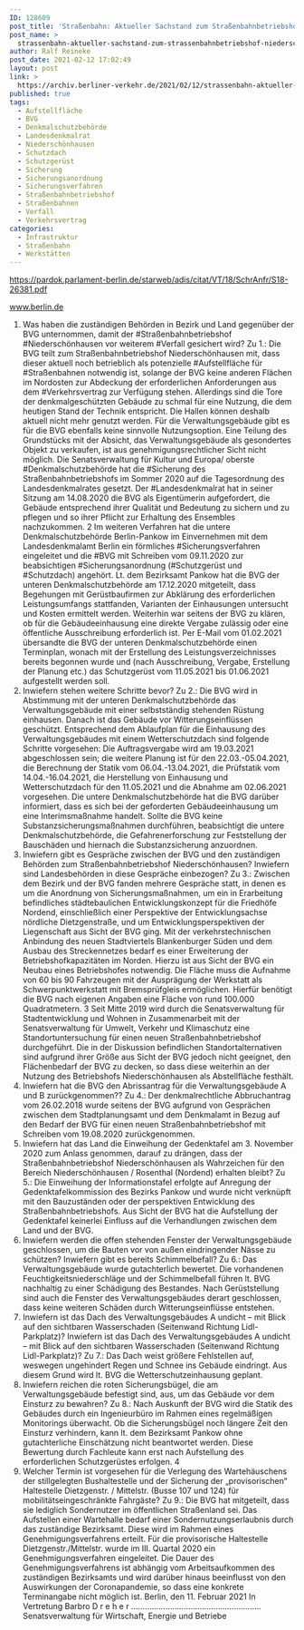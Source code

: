 ```yaml
---
ID: 128609
post_title: 'Straßenbahn: Aktueller Sachstand zum Straßenbahnbetriebshof Niederschönhausen, Pankow, aus Senat'
post_name: >
  strassenbahn-aktueller-sachstand-zum-strassenbahnbetriebshof-niederschoenhausen-pankow-aus-senat
author: Ralf Reineke
post_date: 2021-02-12 17:02:49
layout: post
link: >
  https://archiv.berliner-verkehr.de/2021/02/12/strassenbahn-aktueller-sachstand-zum-strassenbahnbetriebshof-niederschoenhausen-pankow-aus-senat/
published: true
tags:
  - Aufstellfläche
  - BVG
  - Denkmalschutzbehörde
  - Landesdenkmalrat
  - Niederschönhausen
  - Schutzdach
  - Schutzgerüst
  - Sicherung
  - Sicherungsanordnung
  - Sicherungsverfahren
  - Straßenbahnbetriebshof
  - Straßenbahnen
  - Verfall
  - Verkehrsvertrag
categories:
  - Infrastruktur
  - Straßenbahn
  - Werkstätten
---
```

https://pardok.parlament-berlin.de/starweb/adis/citat/VT/18/SchrAnfr/S18-26381.pdf

www.berlin.de

1. Was haben die zuständigen Behörden in Bezirk und Land gegenüber der BVG unternommen, damit
der #Straßenbahnbetriebshof #Niederschönhausen vor weiterem #Verfall gesichert wird?
Zu 1.: Die BVG teilt zum Straßenbahnbetriebshof Niederschönhausen mit, dass dieser
aktuell noch betrieblich als potenzielle #Aufstellfläche für #Straßenbahnen notwendig ist,
solange der BVG keine anderen Flächen im Nordosten zur Abdeckung der erforderlichen Anforderungen aus dem #Verkehrsvertrag zur Verfügung stehen. Allerdings sind
die Tore der denkmalgeschützten Gebäude zu schmal für eine Nutzung, die dem heutigen Stand der Technik entspricht. Die Hallen können deshalb aktuell nicht mehr genutzt werden. Für die Verwaltungsgebäude gibt es für die BVG ebenfalls keine sinnvolle Nutzungsoption. Eine Teilung des Grundstücks mit der Absicht, das Verwaltungsgebäude als gesondertes Objekt zu verkaufen, ist aus genehmigungsrechtlicher Sicht
nicht möglich.
Die Senatsverwaltung für Kultur und Europa/ oberste #Denkmalschutzbehörde hat die
#Sicherung des Straßenbahnbetriebshofs im Sommer 2020 auf die Tagesordnung des
Landesdenkmalrates gesetzt. Der #Landesdenkmalrat hat in seiner Sitzung am
14.08.2020 die BVG als Eigentümerin aufgefordert, die Gebäude entsprechend ihrer
Qualität und Bedeutung zu sichern und zu pflegen und so ihrer Pflicht zur Erhaltung
des Ensembles nachzukommen.
2
Im weiteren Verfahren hat die untere Denkmalschutzbehörde Berlin-Pankow im Einvernehmen mit dem Landesdenkmalamt Berlin ein förmliches #Sicherungsverfahren
eingeleitet und die #BVG mit Schreiben vom 09.11.2020 zur beabsichtigen #Sicherungsanordnung (#Schutzgerüst und #Schutzdach) angehört.
Lt. dem Bezirksamt Pankow hat die BVG der unteren Denkmalschutzbehörde am
17.12.2020 mitgeteilt, dass Begehungen mit Gerüstbaufirmen zur Abklärung des erforderlichen Leistungsumfangs stattfanden, Varianten der Einhausungen untersucht
und Kosten ermittelt werden. Weiterhin war seitens der BVG zu klären, ob für die Gebäudeeinhausung eine direkte Vergabe zulässig oder eine öffentliche Ausschreibung
erforderlich ist.
Per E-Mail vom 01.02.2021 übersandte die BVG der unteren Denkmalschutzbehörde
einen Terminplan, wonach mit der Erstellung des Leistungsverzeichnisses bereits begonnen wurde und (nach Ausschreibung, Vergabe, Erstellung der Planung etc.) das
Schutzgerüst vom 11.05.2021 bis 01.06.2021 aufgestellt werden soll.
2. Inwiefern stehen weitere Schritte bevor?
Zu 2.: Die BVG wird in Abstimmung mit der unteren Denkmalschutzbehörde das Verwaltungsgebäude mit einer selbstständig stehenden Rüstung einhausen. Danach ist
das Gebäude vor Witterungseinflüssen geschützt. Entsprechend dem Ablaufplan für
die Einhausung des Verwaltungsgebäudes mit einem Wetterschutzdach sind folgende
Schritte vorgesehen: Die Auftragsvergabe wird am 19.03.2021 abgeschlossen sein;
die weitere Planung ist für den 22.03.-05.04.2021, die Berechnung der Statik vom
06.04.-13.04.2021, die Prüfstatik vom 14.04.-16.04.2021, die Herstellung von Einhausung und Wetterschutzdach für den 11.05.2021 und die Abnahme am 02.06.2021 vorgesehen.
Die untere Denkmalschutzbehörde hat die BVG darüber informiert, dass es sich bei
der geforderten Gebäudeeinhausung um eine Interimsmaßnahme handelt. Sollte die
BVG keine Substanzsicherungsmaßnahmen durchführen, beabsichtigt die untere
Denkmalschutzbehörde, die Gefahrenerforschung zur Feststellung der Bauschäden
und hiernach die Substanzsicherung anzuordnen.
3. Inwiefern gibt es Gespräche zwischen der BVG und den zuständigen Behörden zum
Straßenbahnbetriebshof Niederschönhausen? Inwiefern sind Landesbehörden in diese Gespräche
einbezogen?
Zu 3.: Zwischen dem Bezirk und der BVG fanden mehrere Gespräche statt, in denen
es um die Anordnung von Sicherungsmaßnahmen, um ein in Erarbeitung befindliches
städtebaulichen Entwicklungskonzept für die Friedhöfe Nordend, einschließlich einer
Perspektive der Entwicklungsachse nördliche Dietzgenstraße, und um Entwicklungsperspektiven der Liegenschaft aus Sicht der BVG ging.
Mit der verkehrstechnischen Anbindung des neuen Stadtviertels Blankenburger Süden
und dem Ausbau des Streckennetzes bedarf es einer Erweiterung der Betriebshofkapazitäten im Norden. Hierzu ist aus Sicht der BVG ein Neubau eines Betriebshofes
notwendig. Die Fläche muss die Aufnahme von 60 bis 90 Fahrzeugen mit der Ausprägung der Werkstatt als Schwerpunktwerkstatt mit Bremsprüfgleis ermöglichen. Hierfür
benötigt die BVG nach eigenen Angaben eine Fläche von rund 100.000 Quadratmetern.
3
Seit Mitte 2019 wird durch die Senatsverwaltung für Stadtentwicklung und Wohnen in
Zusammenarbeit mit der Senatsverwaltung für Umwelt, Verkehr und Klimaschutz eine
Standortuntersuchung für einen neuen Straßenbahnbetriebshof durchgeführt. Die in
der Diskussion befindlichen Standortalternativen sind aufgrund ihrer Größe aus Sicht
der BVG jedoch nicht geeignet, den Flächenbedarf der BVG zu decken, so dass diese
weiterhin an der Nutzung des Betriebshofs Niederschönhausen als Abstellfläche festhält.
4. Inwiefern hat die BVG den Abrissantrag für die Verwaltungsgebäude A und B zurückgenommen??
Zu 4.: Der denkmalrechtliche Abbruchantrag vom 26.02.2018 wurde seitens der BVG
aufgrund von Gesprächen zwischen dem Stadtplanungsamt und dem Denkmalamt in
Bezug auf den Bedarf der BVG für einen neuen Straßenbahnbetriebshof mit Schreiben
vom 19.08.2020 zurückgenommen.
5. Inwiefern hat das Land die Einweihung der Gedenktafel am 3. November 2020 zum Anlass
genommen, darauf zu drängen, dass der Straßenbahnbetriebshof Niederschönhausen als Wahrzeichen
für den Bereich Niederschönhausen / Rosenthal (Nordend) erhalten bleibt?
Zu 5.: Die Einweihung der Informationstafel erfolgte auf Anregung der Gedenktafelkommission des Bezirks Pankow und wurde nicht verknüpft mit den Bauzuständen
oder der perspektiven Entwicklung des Straßenbahnbetriebshofs. Aus Sicht der BVG
hat die Aufstellung der Gedenktafel keinerlei Einfluss auf die Verhandlungen zwischen
dem Land und der BVG.
6. Inwiefern werden die offen stehenden Fenster der Verwaltungsgebäude geschlossen, um die Bauten
vor von außen eindringender Nässe zu schützen? Inwiefern gibt es bereits Schimmelbefall?
Zu 6.: Das Verwaltungsgebäude wurde gutachterlich bewertet. Die vorhandenen
Feuchtigkeitsniederschläge und der Schimmelbefall führen lt. BVG nachhaltig zu einer
Schädigung des Bestandes. Nach Gerüststellung sind auch die Fenster des Verwaltungsgebäudes derart geschlossen, dass keine weiteren Schäden durch Witterungseinflüsse entstehen.
7. Inwiefern ist das Dach des Verwaltungsgebäudes A undicht – mit Blick auf den sichtbaren Wasserschaden (Seitenwand Richtung Lidl-Parkplatz)? Inwiefern ist das Dach des Verwaltungsgebäudes A
undicht – mit Blick auf den sichtbaren Wasserschaden (Seitenwand Richtung Lidl-Parkplatz)?
Zu 7.: Das Dach weist größere Fehlstellen auf, weswegen ungehindert Regen und
Schnee ins Gebäude eindringt. Aus diesem Grund wird lt. BVG die Wetterschutzeinhausung geplant.
8. Inwiefern reichen die roten Sicherungsbügel, die am Verwaltungsgebäude befestigt sind, aus, um
das Gebäude vor dem Einsturz zu bewahren?
Zu 8.: Nach Auskunft der BVG wird die Statik des Gebäudes durch ein Ingenieurbüro
im Rahmen eines regelmäßigen Monitorings überwacht.
Ob die Sicherungsbügel noch längere Zeit den Einsturz verhindern, kann lt. dem Bezirksamt Pankow ohne gutachterliche Einschätzung nicht beantwortet werden. Diese
Bewertung durch Fachleute kann erst nach Aufstellung des erforderlichen Schutzgerüstes erfolgen.
4
9. Welcher Termin ist vorgesehen für die Verlegung des Wartehäuschens der stillgelegten Bushaltestelle und der Sicherung der „provisorischen“ Haltestelle Dietzgenstr. / Mittelstr. (Busse 107 und 124)
für mobilitätseingeschränkte Fahrgäste?
Zu 9.: Die BVG hat mitgeteilt, dass sie lediglich Sondernutzer im öffentlichen Straßenland sei. Das Aufstellen einer Wartehalle bedarf einer Sondernutzungserlaubnis durch
das zuständige Bezirksamt. Diese wird im Rahmen eines Genehmigungsverfahrens
erteilt. Für die provisorische Haltestelle Dietzgenstr./Mittelstr. wurde im III. Quartal
2020 ein Genehmigungsverfahren eingeleitet. Die Dauer des Genehmigungsverfahrens ist abhängig vom Arbeitsaufkommen des zuständigen Bezirksamts und wird darüber hinaus beeinflusst von den Auswirkungen der Coronapandemie, so dass eine
konkrete Terminangabe nicht möglich ist.
Berlin, den 11. Februar 2021
In Vertretung
Barbro D r e h e r
.........................................................
Senatsverwaltung für Wirtschaft,
Energie und Betriebe